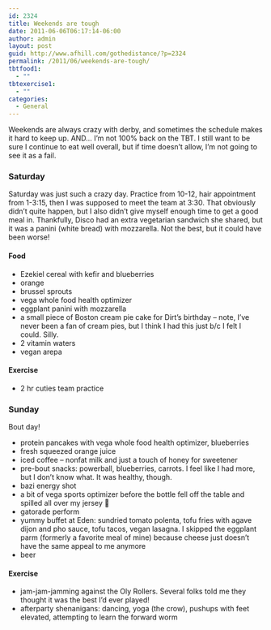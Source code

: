 ```yaml
---
id: 2324
title: Weekends are tough
date: 2011-06-06T06:17:14-06:00
author: admin
layout: post
guid: http://www.afhill.com/gothedistance/?p=2324
permalink: /2011/06/weekends-are-tough/
tbtfood1:
  - ""
tbtexercise1:
  - ""
categories:
  - General
---
```

Weekends are always crazy with derby, and sometimes the schedule makes it hard to keep up. AND&#8230; I&#8217;m not 100% back on the TBT. I still want to be sure I continue to eat well overall, but if time doesn&#8217;t allow, I&#8217;m not going to see it as a fail.

### Saturday

Saturday was just such a crazy day. Practice from 10-12, hair appointment from 1-3:15, then I was supposed to meet the team at 3:30. That obviously didn&#8217;t quite happen, but I also didn&#8217;t give myself enough time to get a good meal in. Thankfully, Disco had an extra vegetarian sandwich she shared, but it was a panini (white bread) with mozzarella. Not the best, but it could have been worse!

#### Food

  * Ezekiel cereal with kefir and blueberries
  * orange
  * brussel sprouts
  * vega whole food health optimizer
  * eggplant panini with mozzarella
  * a small piece of Boston cream pie cake for Dirt&#8217;s birthday &#8211; note, I&#8217;ve never been a fan of cream pies, but I think I had this just b/c I felt I could. Silly.
  * 2 vitamin waters
  * vegan arepa

#### Exercise

  * 2 hr cuties team practice

### Sunday

Bout day! 

  * protein pancakes with vega whole food health optimizer, blueberries
  * fresh squeezed orange juice
  * iced coffee &#8211; nonfat milk and just a touch of honey for sweetener
  * pre-bout snacks: powerball, blueberries, carrots. I feel like I had more, but I don&#8217;t know what. It was healthy, though. 
  * bazi energy shot
  * a bit of vega sports optimizer before the bottle fell off the table and spilled all over my jersey 🙁
  * gatorade perform
  * yummy buffet at Eden: sundried tomato polenta, tofu fries with agave dijon and pho sauce, tofu tacos, vegan lasagna. I skipped the eggplant parm (formerly a favorite meal of mine) because cheese just doesn&#8217;t have the same appeal to me anymore
  * beer

#### Exercise

  * jam-jam-jamming against the Oly Rollers. Several folks told me they thought it was the best I&#8217;d ever played!
  * afterparty shenanigans: dancing, yoga (the crow), pushups with feet elevated, attempting to learn the forward worm